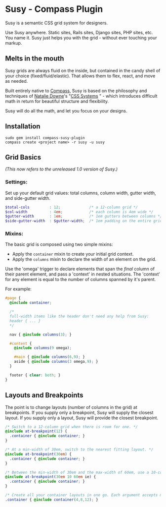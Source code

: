 Susy - Compass Plugin
=====================

Susy is a semantic CSS grid system for designers.

Use Susy anywhere. Static sites, Rails sites, Django sites, PHP sites,
etc. You name it. Susy just helps you with the grid - without ever touching 
your markup. 

Melts in the mouth
------------------

Susy grids are always fluid on the inside, but contained in the candy shell of 
your choice (fixed/fluid/elastic). That allows them to flex, react, and move 
as needed.

Built entirely native to [Compass](http://compass-style.org/), Susy is based
on the philosophy and techniques of [Natalie Downe](http://natbat.net/)'s
"[CSS Systems](http://www.slideshare.net/nataliedowne/css-systems-presentation)
" - which introduces difficult math in return for beautiful structure and 
flexibility. 

Susy will do all the math, and let you focus on your designs.

Installation
------------

    sudo gem install compass-susy-plugin
    compass create <project name> -r susy -u susy

Grid Basics
-----------

_(This now refers to the unreleased 1.0 version of Susy.)_

### Settings:

Set up your default grid values: total columns, column width, gutter width, 
and side-gutter width.

```scss
$total-cols         : 12;             /* a 12-column grid */
$col-width          : 4em;            /* each column is 4em wide */
$gutter-width       : 1em;            /* 1em gutters between columns */
$side-gutter-width  : $gutter-width;  /* 1em padding on the entire grid */
```

### Mixins:

The basic grid is composed using two simple mixins:
* Apply the `container` mixin to create your initial grid context. 
* Apply the `columns` mixin to declare the width of an element on the grid.

Use the 'omega' trigger to declare elements that span the _final_ column of 
their parent element, and pass a 'context' in nested situations. The 
'context' for any element is equal to the number of columns spanned by it's 
parent.

For example:

```scss
#page {
  @include container;

  /* 
  full-width items like the header don't need any help from Susy:
  header { ... }
  */

  nav { @include columns(3); }

  #content { 
    @include columns(9 omega);

    #main { @include columns(6,9); }
    aside { @include columns(3 omega,9); }
  }

  footer { clear: both; }
}
```

Layouts and Breakpoints
-----------------------

The point is to change layouts (number of columns in the grid) at breakpoints. If you supply only a breakpoint, Susy will supply the closest layout. If you supply only a layout, Susy will provide the closest breakpoint.

```scss
/* Switch to a 12-column grid when there is room for one. */
@include at-breakpoint(12) { 
  .container { @include container; } 
}

/* At a min-width of 30em, switch to the nearest fitting layout. */
@include at-breakpoint(30em) { 
  .container { @include container; } 
}

/* Between the min-width of 30em and the max-width of 60em, use a 10-column layout. Provide a fallback class for IE. */
@include at-breakpoint(30em 10 60em ie) { 
  .container { @include container; } 
}

/* Create all your container layouts in one go. Each argument accepts min/layout/max/ie, same as at-breakpoint. */
.container { @include container(4,8,12); }
```